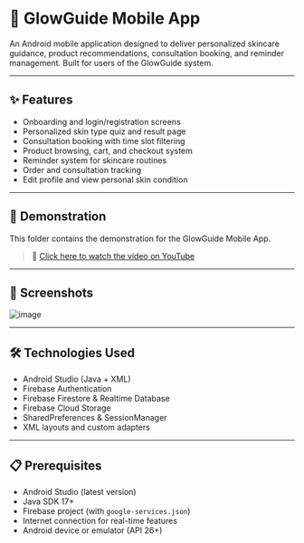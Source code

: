 # 📱 GlowGuide Mobile App

An Android mobile application designed to deliver personalized skincare guidance, product recommendations, consultation booking, and reminder management. Built for users of the GlowGuide system.

---

## ✨ Features

- Onboarding and login/registration screens  
- Personalized skin type quiz and result page  
- Consultation booking with time slot filtering  
- Product browsing, cart, and checkout system  
- Reminder system for skincare routines  
- Order and consultation tracking  
- Edit profile and view personal skin condition

---

## 🎥 Demonstration

This folder contains the demonstration for the GlowGuide Mobile App.

> 🔗 [Click here to watch the video on YouTube](https://youtu.be/BB_3NAu6uUw
)

---

## 📸 Screenshots

![image](https://github.com/user-attachments/assets/dd356392-cb2a-4fa6-9a1e-97798c2dce83)

---

## 🛠 Technologies Used

- Android Studio (Java + XML)  
- Firebase Authentication  
- Firebase Firestore & Realtime Database  
- Firebase Cloud Storage  
- SharedPreferences & SessionManager  
- XML layouts and custom adapters

---

## 📋 Prerequisites

- Android Studio (latest version)  
- Java SDK 17+  
- Firebase project (with `google-services.json`)  
- Internet connection for real-time features  
- Android device or emulator (API 26+)
